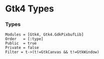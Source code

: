 # Gtk4 Types

### Types

```@autodocs
Modules = [Gtk4, Gtk4.GdkPixbufLib]
Order   = [:type]
Public  = true
Private = false
Filter = t->(t!=GtkCanvas && t!=GtkWindow)
```

